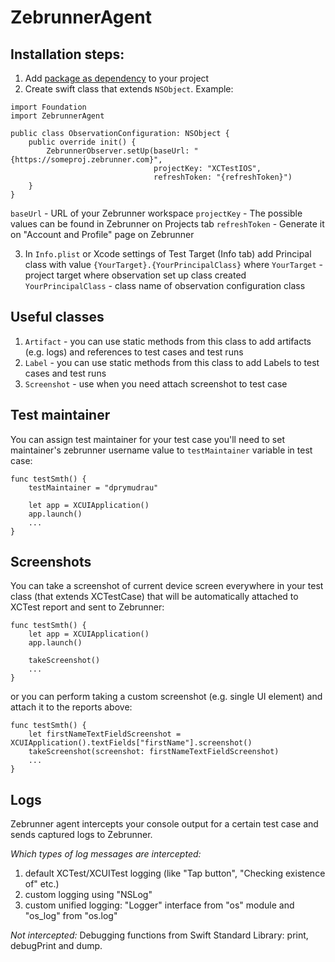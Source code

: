 # ZebrunnerAgent

## Installation steps:
1. Add [package as dependency](https://developer.apple.com/documentation/xcode/adding-package-dependencies-to-your-app) to your project
2. Create swift class that extends `NSObject`. Example:
```
import Foundation
import ZebrunnerAgent

public class ObservationConfiguration: NSObject {
    public override init() {
        ZebrunnerObserver.setUp(baseUrl: "{https://someproj.zebrunner.com}",
                                projectKey: "XCTestIOS",
                                refreshToken: "{refreshToken}")
    }
}
```
`baseUrl` - URL of your Zebrunner workspace
`projectKey` - The possible values can be found in Zebrunner on Projects tab
`refreshToken` - Generate it on "Account and Profile" page on Zebrunner

3. In `Info.plist` or Xcode settings of Test Target (Info tab) add Principal class with value `{YourTarget}.{YourPrincipalClass}`
where 
`YourTarget` - project target where observation set up class created
`YourPrincipalClass` - class name of observation configuration class


## Useful classes
1. `Artifact` - you can use static methods from this class to add artifacts (e.g. logs) and references to test cases and test runs
2. `Label` - you can use static methods from this class to add Labels to test cases and test runs
3. `Screenshot` - use when you need attach screenshot to test case

## Test maintainer
You can assign test maintainer for your test case you'll need to set maintainer's zebrunner username value to `testMaintainer` variable in test case:
```
func testSmth() {
    testMaintainer = "dprymudrau"
    
    let app = XCUIApplication()
    app.launch()
    ...
}
```

## Screenshots
You can take a screenshot of current device screen everywhere in your test class (that extends XCTestCase) that will be automatically attached to XCTest report and sent to Zebrunner:
```
func testSmth() {
    let app = XCUIApplication()
    app.launch()
    
    takeScreenshot()
    ...
}
```

or you can perform taking a custom screenshot (e.g. single UI element) and attach it to the reports above:

```
func testSmth() {
    let firstNameTextFieldScreenshot = XCUIApplication().textFields["firstName"].screenshot()
    takeScreenshot(screenshot: firstNameTextFieldScreenshot)
    ...
}
```

## Logs
Zebrunner agent intercepts your console output for a certain test case and sends captured logs to Zebrunner.

_Which types of log messages are intercepted:_
1. default XCTest/XCUITest logging (like "Tap button", "Checking existence of" etc.)
2. custom logging using "NSLog"
3. custom unified logging: "Logger" interface from "os" module and "os_log" from "os.log"

_Not intercepted:_
Debugging functions from Swift Standard Library: print, debugPrint and dump.
